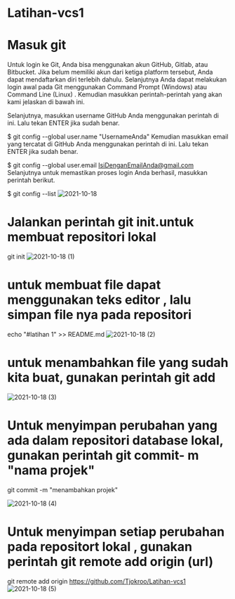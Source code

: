 # Latihan-vcs1
# Masuk git
Untuk login ke Git, Anda bisa menggunakan akun GitHub, Gitlab, atau Bitbucket. Jika belum memiliki akun dari ketiga platform tersebut, Anda dapat mendaftarkan diri terlebih dahulu. Selanjutnya Anda dapat melakukan login awal pada Git menggunakan Command Prompt   (Windows) atau Command Line (Linux) . Kemudian masukkan perintah-perintah yang akan kami jelaskan di bawah ini.

Selanjutnya, masukkan username GitHub Anda menggunakan perintah di ini. Lalu tekan ENTER jika sudah benar.

$ git config --global user.name "UsernameAnda"
Kemudian masukkan email yang tercatat di GitHub Anda menggunakan perintah di ini. Lalu tekan ENTER jika sudah benar.

$ git config --global user.email IsiDenganEmailAnda@gmail.com
Selanjutnya untuk memastikan proses login Anda berhasil, masukkan perintah berikut.

$ git config --list
![2021-10-18](https://user-images.githubusercontent.com/92696202/137738597-7612fa33-7254-4855-b9c9-9bacb2885c49.png)
# Jalankan perintah git init.untuk membuat repositori lokal
git init
![2021-10-18 (1)](https://user-images.githubusercontent.com/92696202/137739925-3bc2cd0b-11f0-4d5a-ba8d-75415044cc51.png)
# untuk membuat file  dapat menggunakan teks editor , lalu simpan file nya pada repositori
echo "#latihan 1" >> README.md
![2021-10-18 (2)](https://user-images.githubusercontent.com/92696202/137740786-be45b5a1-d849-468f-9f99-8fb4cf374e6a.png)
# untuk menambahkan file yang sudah kita buat, gunakan perintah git add
![2021-10-18 (3)](https://user-images.githubusercontent.com/92696202/137741355-cf2636bb-c377-453a-9bf1-20055508ebc1.png)
# Untuk menyimpan perubahan yang ada dalam repositori database lokal, gunakan perintah git commit- m "nama projek"
git commit -m "menambahkan projek"

![2021-10-18 (4)](https://user-images.githubusercontent.com/92696202/137742680-25a32728-cad2-40c2-808a-cef07a88d1e8.png)
# Untuk menyimpan setiap perubahan pada repositort lokal , gunakan perintah git remote add origin (url)
git remote add origin https://github.com/Tjokroo/Latihan-vcs1
![2021-10-18 (5)](https://user-images.githubusercontent.com/92696202/137743457-6b0c3de8-6df9-4351-9914-342b58f49074.png)
